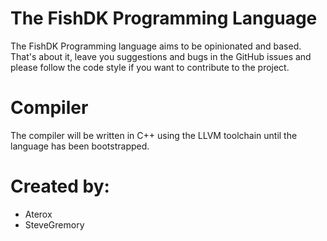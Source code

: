 # The FishDK Programming Language
The FishDK Programming language aims to be opinionated and based. That's about it, leave you suggestions and bugs in the GitHub issues and please follow the code style if you want to contribute to the project.

# Compiler
The compiler will be written in C++ using the LLVM toolchain until the language has been bootstrapped.

# Created by:
- Aterox
- SteveGremory